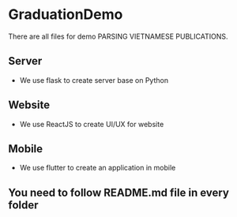 # GraduationDemo

There are all files for demo PARSING VIETNAMESE PUBLICATIONS.

## Server

- We use flask to create server base on Python

## Website

- We use ReactJS to create UI/UX for website

## Mobile

- We use flutter to create an application in mobile

## You need to follow README.md file in every folder
